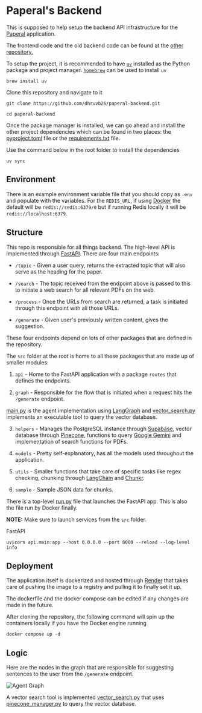 # Paperal's Backend

This is supposed to help setup the backend API infrastructure for the [Paperal](https://paperal.com/) application.

The frontend code and the old backend code can be found at the [other repository.](https://github.com/dhruvb26/paperal)

To setup the project, it is recommended to have [`uv`](https://github.com/astral-sh/uv) installed as the Python package and project manager. [`homebrew`](https://brew.sh/) can be used to install `uv`

```
brew install uv
```

Clone this repository and navigate to it

```
git clone https://github.com/dhruvb26/paperal-backend.git

cd paperal-backend
```

Once the package manager is installed, we can go ahead and install the other project dependencies which can be found in two places: the [pyproject.toml](pyproject.toml) file or the [requirements.txt](requirements.txt) file.

Use the command below in the root folder to install the dependencies

```
uv sync
```

## Environment

There is an example environment variable file that you should copy as `.env` and populate with the variables. For the `REDIS_URL`, if using [Docker](https://www.docker.com/) the default will be `redis://redis:6379/0` but if running Redis locally it will be `redis://localhost:6379`.

## Structure

This repo is responsible for all things backend. The high-level API is implemented through [FastAPI](https://fastapi.tiangolo.com/). There are four main endpoints:

- `/topic` - Given a user query, returns the extracted topic that will also serve as the heading for the paper.

- `/search` - The topic received from the endpoint above is passed to this to initiate a web search for all relevant PDFs on the web.

- `/process` - Once the URLs from search are returned, a task is initiated through this endpoint with all those URLs.

- `/generate` - Given user's previously written content, gives the suggestion.

These four endpoints depend on lots of other packages that are defined in the repository.

The `src` folder at the root is home to all these packages that are made up of smaller modules:

1. `api` - Home to the FastAPI application with a package `routes` that defines the endpoints.

2. `graph` - Responsible for the flow that is initiated when a request hits the `/generate` endpoint.

[main.py](src/graph/main.py) is the agent implementation using [LangGraph](https://langchain-ai.github.io/langgraph/) and [vector_search.py](src/graph/vector_search.py) implements an executable tool to query the vector database.

3. `helpers` - Manages the PostgreSQL instance through [Supabase](https://supabase.com/), vector database through [Pinecone](https://www.pinecone.io/), functions to query [Google Gemini](https://ai.google.dev/) and implementation of search functions for PDFs.

4. `models` - Pretty self-explanatory, has all the models used throughout the application.

5. `utils` - Smaller functions that take care of specific tasks like regex checking, chunking through [LangChain](https://www.langchain.com/) and [Chunkr](https://chunkr.ai/).

6. `sample` - Sample JSON data for chunks.

There is a top-level [run.py](src/run.py) file that launches the FastAPI app. This is also the file run by Docker finally.

**NOTE:** Make sure to launch services from the `src` folder.

FastAPI

```
uvicorn api.main:app --host 0.0.0.0 --port 8000 --reload --log-level info
```

## Deployment

The application itself is dockerized and hosted through [Render](https://render.com/) that takes care of pushing the image to a registry and pulling it to finally set it up.

The dockerfile and the docker compose can be edited if any changes are made in the future.

After cloning the repository, the following command will spin up the containers locally if you have the Docker engine running

```
docker compose up -d
```

## Logic

Here are the nodes in the graph that are responsible for suggesting sentences to the user from the `/generate` endpoint.

![Agent Graph](https://kj48tgjk7j.ufs.sh/f/5MeKTsJiYbqPU6NhlW35Rdvis4TopwYPVhneONtZ0H3XJCFz)

A vector search tool is implemented [vector_search.py](src/graph/vector_search.py) that uses [pinecone_manager.py](src/helpers/managers/pinecone_manager.py) to query the vector database.
